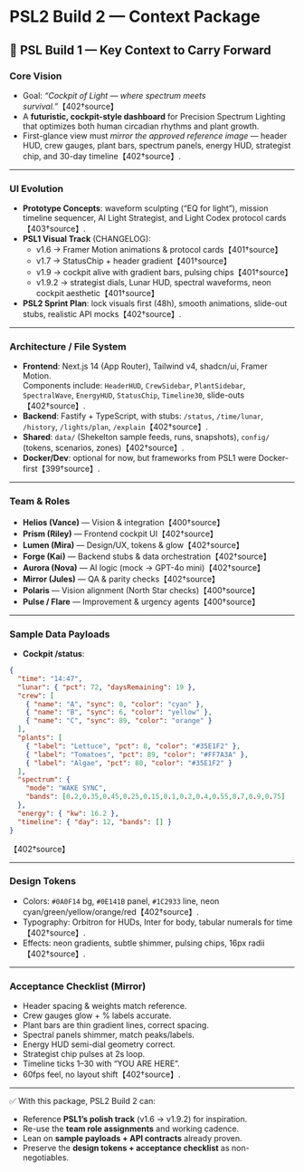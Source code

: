 # PSL2 Build 2 — Context Package

## 🌌 PSL Build 1 — Key Context to Carry Forward

### **Core Vision**
- Goal: *“Cockpit of Light — where spectrum meets survival.”*【402†source】  
- A **futuristic, cockpit-style dashboard** for Precision Spectrum Lighting that optimizes both human circadian rhythms and plant growth.  
- First-glance view must *mirror the approved reference image* — header HUD, crew gauges, plant bars, spectrum panels, energy HUD, strategist chip, and 30-day timeline【402†source】.

---

### **UI Evolution**
- **Prototype Concepts**: waveform sculpting (“EQ for light”), mission timeline sequencer, AI Light Strategist, and Light Codex protocol cards【403†source】.
- **PSL1 Visual Track** (CHANGELOG):
  - v1.6 → Framer Motion animations & protocol cards【401†source】  
  - v1.7 → StatusChip + header gradient【401†source】  
  - v1.9 → cockpit alive with gradient bars, pulsing chips【401†source】  
  - v1.9.2 → strategist dials, Lunar HUD, spectral waveforms, neon cockpit aesthetic【401†source】  
- **PSL2 Sprint Plan**: lock visuals first (48h), smooth animations, slide-out stubs, realistic API mocks【402†source】.

---

### **Architecture / File System**
- **Frontend**: Next.js 14 (App Router), Tailwind v4, shadcn/ui, Framer Motion.  
  Components include: `HeaderHUD`, `CrewSidebar`, `PlantSidebar`, `SpectralWave`, `EnergyHUD`, `StatusChip`, `Timeline30`, slide-outs【402†source】.  
- **Backend**: Fastify + TypeScript, with stubs: `/status`, `/time/lunar`, `/history`, `/lights/plan`, `/explain`【402†source】.  
- **Shared**: `data/` (Shekelton sample feeds, runs, snapshots), `config/` (tokens, scenarios, zones)【402†source】.  
- **Docker/Dev**: optional for now, but frameworks from PSL1 were Docker-first【399†source】.

---

### **Team & Roles**
- **Helios (Vance)** — Vision & integration【400†source】  
- **Prism (Riley)** — Frontend cockpit UI【402†source】  
- **Lumen (Mira)** — Design/UX, tokens & glow【402†source】  
- **Forge (Kai)** — Backend stubs & data orchestration【402†source】  
- **Aurora (Nova)** — AI logic (mock → GPT-4o mini)【402†source】  
- **Mirror (Jules)** — QA & parity checks【402†source】  
- **Polaris** — Vision alignment (North Star checks)【400†source】  
- **Pulse / Flare** — Improvement & urgency agents【400†source】  

---

### **Sample Data Payloads**
- **Cockpit /status**:
```json
{
  "time": "14:47",
  "lunar": { "pct": 72, "daysRemaining": 19 },
  "crew": [
    { "name": "A", "sync": 0, "color": "cyan" },
    { "name": "B", "sync": 6, "color": "yellow" },
    { "name": "C", "sync": 89, "color": "orange" }
  ],
  "plants": [
    { "label": "Lettuce", "pct": 8, "color": "#35E1F2" },
    { "label": "Tomatoes", "pct": 89, "color": "#FF7A3A" },
    { "label": "Algae", "pct": 80, "color": "#35E1F2" }
  ],
  "spectrum": {
    "mode": "WAKE SYNC",
    "bands": [0.2,0.35,0.45,0.25,0.15,0.1,0.2,0.4,0.55,0.7,0.9,0.75]
  },
  "energy": { "kw": 16.2 },
  "timeline": { "day": 12, "bands": [] }
}
```
【402†source】

---

### **Design Tokens**
- Colors: `#0A0F14` bg, `#0E141B` panel, `#1C2933` line, neon cyan/green/yellow/orange/red【402†source】.  
- Typography: Orbitron for HUDs, Inter for body, tabular numerals for time【402†source】.  
- Effects: neon gradients, subtle shimmer, pulsing chips, 16px radii【402†source】.

---

### **Acceptance Checklist (Mirror)**
- Header spacing & weights match reference.  
- Crew gauges glow + % labels accurate.  
- Plant bars are thin gradient lines, correct spacing.  
- Spectral panels shimmer, match peaks/labels.  
- Energy HUD semi-dial geometry correct.  
- Strategist chip pulses at 2s loop.  
- Timeline ticks 1–30 with “YOU ARE HERE”.  
- 60fps feel, no layout shift【402†source】.  

---

✅ With this package, PSL2 Build 2 can:  
- Reference **PSL1’s polish track** (v1.6 → v1.9.2) for inspiration.  
- Re-use the **team role assignments** and working cadence.  
- Lean on **sample payloads + API contracts** already proven.  
- Preserve the **design tokens + acceptance checklist** as non-negotiables.
